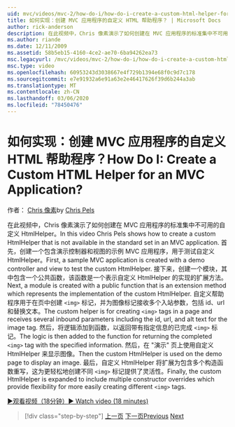 ```yaml
---
uid: mvc/videos/mvc-2/how-do-i/how-do-i-create-a-custom-html-helper-for-an-mvc-application
title: 如何实现：创建 MVC 应用程序的自定义 HTML 帮助程序？ | Microsoft Docs
author: rick-anderson
description: 在此视频中，Chris 像素演示了如何创建在 MVC 应用程序的标准集中不可用的自定义 HtmlHelper。 首先，是一个示例 MVC 应用程序 。
ms.author: riande
ms.date: 12/11/2009
ms.assetid: 58b5eb15-4160-4ce2-ae70-6ba94262ea73
msc.legacyurl: /mvc/videos/mvc-2/how-do-i/how-do-i-create-a-custom-html-helper-for-an-mvc-application
msc.type: video
ms.openlocfilehash: 60953243d3038667e4f729b1394e68f0c9d7c178
ms.sourcegitcommit: e7e91932a6e91a63e2e46417626f39d6b244a3ab
ms.translationtype: MT
ms.contentlocale: zh-CN
ms.lasthandoff: 03/06/2020
ms.locfileid: "78450476"
---
```

# <a name="how-do-i-create-a-custom-html-helper-for-an-mvc-application"></a><span data-ttu-id="04d98-105">如何实现：创建 MVC 应用程序的自定义 HTML 帮助程序？</span><span class="sxs-lookup"><span data-stu-id="04d98-105">How Do I: Create a Custom HTML Helper for an MVC Application?</span></span>

<span data-ttu-id="04d98-106">作者： [Chris 像素](https://twitter.com/chrispels)</span><span class="sxs-lookup"><span data-stu-id="04d98-106">by [Chris Pels](https://twitter.com/chrispels)</span></span>

<span data-ttu-id="04d98-107">在此视频中，Chris 像素演示了如何创建在 MVC 应用程序的标准集中不可用的自定义 HtmlHelper。</span><span class="sxs-lookup"><span data-stu-id="04d98-107">In this video Chris Pels shows how to create a custom HtmlHelper that is not available in the standard set in an MVC application.</span></span> <span data-ttu-id="04d98-108">首先，创建一个包含演示控制器和视图的示例 MVC 应用程序，用于测试自定义 HtmlHelper。</span><span class="sxs-lookup"><span data-stu-id="04d98-108">First, a sample MVC application is created with a demo controller and view to test the custom HtmlHelper.</span></span> <span data-ttu-id="04d98-109">接下来，创建一个模块，其中包含一个公共函数，该函数是一个表示自定义 HtmlHelper 的实现的扩展方法。</span><span class="sxs-lookup"><span data-stu-id="04d98-109">Next, a module is created with a public function that is an extension method which represents the implementation of the custom HtmlHelper.</span></span> <span data-ttu-id="04d98-110">自定义帮助程序用于在页中创建 `<img>` 标记，并为图像标记接收多个入站参数，包括 id、url 和替换文本。</span><span class="sxs-lookup"><span data-stu-id="04d98-110">The custom helper is for creating `<img>` tags in a page and receives several inbound parameters including the id, url, and alt text for the image tag.</span></span> <span data-ttu-id="04d98-111">然后，将逻辑添加到函数，以返回带有指定信息的已完成 `<img>` 标记。</span><span class="sxs-lookup"><span data-stu-id="04d98-111">The logic is then added to the function for returning the completed `<img>` tag with the specified information.</span></span> <span data-ttu-id="04d98-112">然后，在 "演示" 页上使用自定义 HtmlHelper 来显示图像。</span><span class="sxs-lookup"><span data-stu-id="04d98-112">Then the custom HtmlHelper is used on the demo page to display an image.</span></span> <span data-ttu-id="04d98-113">最后，自定义 HtmlHelper 将扩展为包含多个构造函数重写，这为更轻松地创建不同 `<img>` 标记提供了灵活性。</span><span class="sxs-lookup"><span data-stu-id="04d98-113">Finally, the custom HtmlHelper is expanded to include multiple constructor overrides which provide flexibility for more easily creating different `<img>` tags.</span></span>

[<span data-ttu-id="04d98-114">&#9654;观看视频（18分钟）</span><span class="sxs-lookup"><span data-stu-id="04d98-114">&#9654; Watch video (18 minutes)</span></span>](https://channel9.msdn.com/Blogs/ASP-NET-Site-Videos/how-do-i-create-a-custom-html-helper-for-an-mvc-application)

> [!div class="step-by-step"]
> <span data-ttu-id="04d98-115">[上一页](how-do-i-implement-view-models-to-manage-data-for-aspnet-mvc-views.md)
> [下一页](how-do-i-work-with-model-binders-in-an-mvc-application.md)</span><span class="sxs-lookup"><span data-stu-id="04d98-115">[Previous](how-do-i-implement-view-models-to-manage-data-for-aspnet-mvc-views.md)
[Next](how-do-i-work-with-model-binders-in-an-mvc-application.md)</span></span>
